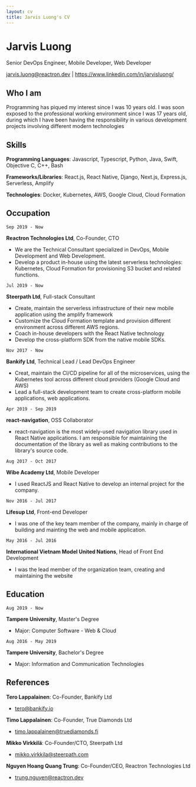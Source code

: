 ```yaml
---
layout: cv
title: Jarvis Luong's CV
---
```

# Jarvis Luong
Senior DevOps Engineer, Mobile Developer, Web Developer 

<div id="webaddress">
<a href="mailto:jarvis.luong@reactron.dev">jarvis.luong@reactron.dev</a>
| <a href="https://www.linkedin.com/in/jarvisluong/">https://www.linkedin.com/in/jarvisluong/</a>
</div>


## Who I am

Programming has piqued my interest since I was 10 years old. I was soon exposed
to the professional working environment since I was 17 years old, during which I have been
having the responsibility in various development projects involving
different modern technologies

## Skills

__Programming Languages__: Javascript, Typescript, Python, Java, Swift, Objective
  C, C++, Bash

__Frameworks/Libraries__: React.js, React Native, Django, Next.js, Express.js,
  Serverless, Amplify

__Technologies__: Docker, Kubernetes, AWS, Google Cloud, Cloud Formation

## Occupation

`Sep 2019 - Now`

__Reactron Technologies Ltd__, Co-Founder, CTO

- We are the Technical Consultant specialized in DevOps, Mobile Development and Web Development.
- Develop a product in-house using the ​latest serverless technologies: Kubernetes, Cloud Formation for provisioning S3 bucket and related functions.

`Jul 2019 - Now`

__Steerpath Ltd__, Full-stack Consultant

- Create, maintain the serverless infrastructure of their new mobile
  application using the amplify framework
- Customize the Cloud Formation template and provision different environment across
  different AWS regions.
- Coach in-house developers with the React Native technology
- Develop the cross-platform SDK from the native mobile SDKs.

`Nov 2017 - Now`

__Bankify Ltd__, Technical Lead / Lead DevOps Engineer

- Creat, maintain the CI/CD pipeline for all of the microservices, using the Kubernetes tool across different cloud providers (Google Cloud and AWS)
- Lead a full-stack development team to create cross-platform mobile applications, web applications.

`Apr 2019 - Sep 2019`

__react-navigation__, OSS Collaborator

- react-navigation is the most widely-used navigation library used in React
  Native applications. I am responsible for maintaining the documentation of the
  library as well as making contributions to the library's source code.

`Aug 2017 - Oct 2017`

__Wibe Academy Ltd__, Mobile Developer

- I used ReactJS and React Native to develop an internal project for the
  company.

`Nov 2016 - Jul 2017`

__Lifesup Ltd__, Front-end Developer

- I was one of the key team member of the company, mainly in charge of building
  and mainting the web and mobile application.

`May 2016 - Jul 2016`

__International Vietnam Model United Nations__, Head of Front End Development

- I was the lead member of the organization team, creating and maintaining the website

## Education

`Aug 2019 - Now`

__Tampere University__, Master's Degree

- Major: Computer Software - Web & Cloud

`Aug 2016 - May 2019`

__Tampere University__, Bachelor's Degree

- Major: Information and Communication Technologies

## References

__Tero Lappalainen__: Co-Founder, Bankify Ltd

- tero@bankify.io

__Timo Lappalainen__: Co-Founder, True Diamonds Ltd

- timo.lappalainen@truediamonds.fi

__Mikko Virkkilä__: Co-Founder/CTO, Steerpath Ltd

- mikko.virkkila@steerpath.com

__Nguyen Hoang Quang Trung__: Co-Founder/CEO, Reactron Technologies Ltd

- trung.nguyen@reactron.dev
 
<!--## Awards

`2012`
President, *Royal Society*, London, UK

Associate, *French Academy of Science*, Paris, France



## Publications

<!-- A list is also available [online](http://scholar.google.co.uk/citations?user=LTOTl0YAAAAJ) -->

<!-- ### Journals

`1669`
Newton Sir I, De analysi per æquationes numero terminorum infinitas. 

`1669`
Lectiones opticæ.

etc. etc. etc.

### Patents

`2012` -->
<!-- Infinitesimal calculus for solutions to physics problems, [SMBC](http://www.techdirt.com/articles/20121011/09312820678/if-patents-had-been-around-time-newton.shtml) patent 001 -->






<!-- ### Footer

Last updated: May 2013 -->


